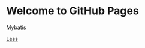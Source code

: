 # Welcome to GitHub Pages

[Mybatis](https://lemonsama123.github.io/lemon/Mybatis.html)

[Less](https://lemonsama123.github.io/lemon/Less.html)



